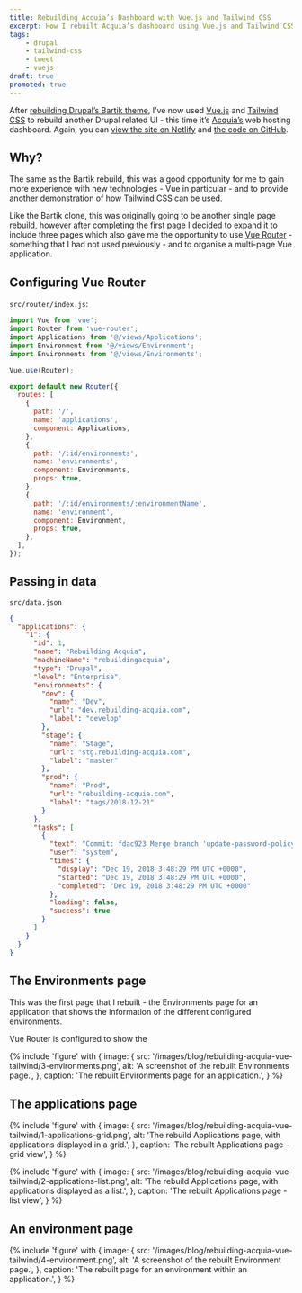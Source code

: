 ```yaml
---
title: Rebuilding Acquia’s Dashboard with Vue.js and Tailwind CSS
excerpt: How I rebuilt Acquia’s dashboard using Vue.js and Tailwind CSS.
tags:
    - drupal
    - tailwind-css
    - tweet
    - vuejs
draft: true
promoted: true
---
```


After
[rebuilding Drupal’s Bartik theme](/blog/rebuilding-bartik-with-vuejs-tailwind-css),
I’ve now used [Vue.js][vue] and [Tailwind CSS][tailwind] to rebuild another
Drupal related UI - this time it’s [Acquia’s](https://www.acquia.com) web
hosting dashboard. Again, you can [view the site on Netlify][netlify] and [the
code on GitHub][github].

## Why?

The same as the Bartik rebuild, this was a good opportunity for me to gain more
experience with new technologies - Vue in particular - and to provide another
demonstration of how Tailwind CSS can be used.

Like the Bartik clone, this was originally going to be another single page
rebuild, however after completing the first page I decided to expand it to
include three pages which also gave me the opportunity to use
[Vue Router](https://router.vuejs.org) - something that I had not used
previously - and to organise a multi-page Vue application.

## Configuring Vue Router

`src/router/index.js`:

```js
import Vue from 'vue';
import Router from 'vue-router';
import Applications from '@/views/Applications';
import Environment from '@/views/Environment';
import Environments from '@/views/Environments';

Vue.use(Router);

export default new Router({
  routes: [
    {
      path: '/',
      name: 'applications',
      component: Applications,
    },
    {
      path: '/:id/environments',
      name: 'environments',
      component: Environments,
      props: true,
    },
    {
      path: '/:id/environments/:environmentName',
      name: 'environment',
      component: Environment,
      props: true,
    },
  ],
});
```

## Passing in data

`src/data.json`

```json
{
  "applications": {
    "1": {
      "id": 1,
      "name": "Rebuilding Acquia",
      "machineName": "rebuildingacquia",
      "type": "Drupal",
      "level": "Enterprise",
      "environments": {
        "dev": {
          "name": "Dev",
          "url": "dev.rebuilding-acquia.com",
          "label": "develop"
        },
        "stage": {
          "name": "Stage",
          "url": "stg.rebuilding-acquia.com",
          "label": "master"
        },
        "prod": {
          "name": "Prod",
          "url": "rebuilding-acquia.com",
          "label": "tags/2018-12-21"
        }
      },
      "tasks": [
        {
          "text": "Commit: fdac923 Merge branch 'update-password-policy' refs/heads/master",
          "user": "system",
          "times": {
            "display": "Dec 19, 2018 3:48:29 PM UTC +0000",
            "started": "Dec 19, 2018 3:48:29 PM UTC +0000",
            "completed": "Dec 19, 2018 3:48:29 PM UTC +0000"
          },
          "loading": false,
          "success": true
        }
      ]
    }
  }
}
```

## The Environments page

This was the first page that I rebuilt - the Environments page for an
application that shows the information of the different configured environments.

Vue Router is configured to show the

{% include 'figure' with {
    image: {
        src: '/images/blog/rebuilding-acquia-vue-tailwind/3-environments.png',
        alt: 'A screenshot of the rebuilt Environments page.',
    },
    caption: 'The rebuilt Environments page for an application.',
} %}

## The applications page

{% include 'figure' with {
    image: {
        src: '/images/blog/rebuilding-acquia-vue-tailwind/1-applications-grid.png',
        alt: 'The rebuild Applications page, with applications displayed in a grid.',
    },
    caption: 'The rebuilt Applications page - grid view',
} %}

{% include 'figure' with {
    image: {
        src: '/images/blog/rebuilding-acquia-vue-tailwind/2-applications-list.png',
        alt: 'The rebuild Applications page, with applications displayed as a list.',
    },
    caption: 'The rebuilt Applications page - list view',
} %}

## An environment page

{% include 'figure' with {
    image: {
        src: '/images/blog/rebuilding-acquia-vue-tailwind/4-environment.png',
        alt: 'A screenshot of the rebuilt Environment page.',
    },
    caption: 'The rebuilt page for an environment within an application.',
} %}

[github]: https://github.com/opdavies/rebuilding-acquia
[netlify]: https://rebuilding-acquia.oliverdavies.uk
[tailwind]: https://tailwindcss.com
[vue]: https://vuejs.org
